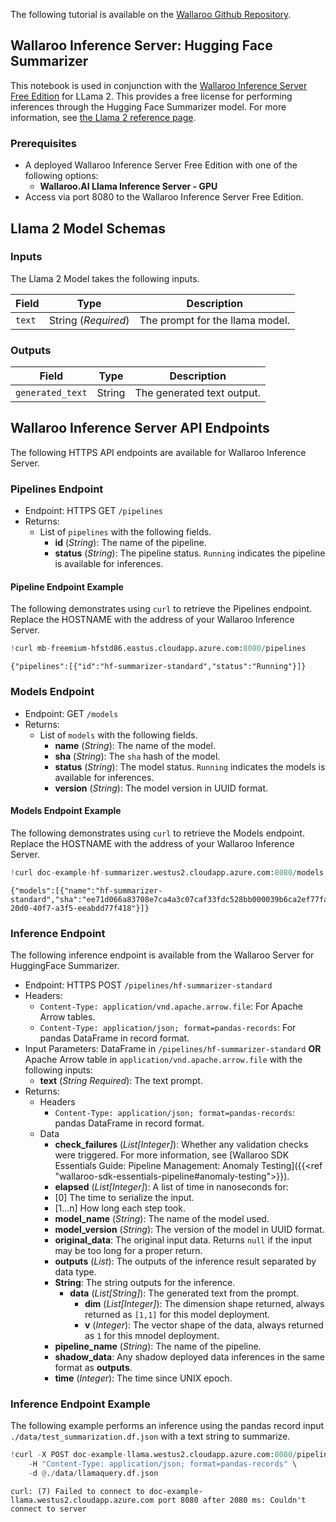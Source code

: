 The following tutorial is available on the [Wallaroo Github Repository](https://github.com/WallarooLabs/Wallaroo_Tutorials/blob/20231004-wallaroo-inference-server/wallaroo-inference-server-tutorials/wallaroo-inference-server-hf-summarizer).

## Wallaroo Inference Server:  Hugging Face Summarizer

This notebook is used in conjunction with the [Wallaroo Inference Server Free Edition](https://docs.wallaroo.ai/wallaroo-inferencing-server/) for LLama 2.  This provides a free license for performing inferences through the Hugging Face Summarizer model.  For more information, see [the Llama 2 reference page](https://ai.meta.com/llama/).

### Prerequisites

* A deployed Wallaroo Inference Server Free Edition with one of the following options:
  * **Wallaroo.AI Llama Inference Server - GPU**
* Access via port 8080 to the Wallaroo Inference Server Free Edition.

## Llama 2 Model Schemas

### Inputs

The Llama 2 Model takes the following inputs.

| Field | Type | Description |
|---|---|---|
| `text` | String (*Required*) | The prompt for the llama model. |

### Outputs

| Field | Type | Description |
|---|---|---|
| `generated_text` | String | The generated text output. |

## Wallaroo Inference Server API Endpoints

The following HTTPS API endpoints are available for Wallaroo Inference Server.

### Pipelines Endpoint

* Endpoint: HTTPS GET `/pipelines`
* Returns:
  * List of `pipelines` with the following fields.
    * **id** (*String*): The name of the pipeline.
    * **status** (*String*): The pipeline status.  `Running` indicates the pipeline is available for inferences.

#### Pipeline Endpoint Example

The following demonstrates using `curl` to retrieve the Pipelines endpoint.  Replace the HOSTNAME with the address of your Wallaroo Inference Server.

```python
!curl mb-freemium-hfstd86.eastus.cloudapp.azure.com:8080/pipelines
```

    {"pipelines":[{"id":"hf-summarizer-standard","status":"Running"}]}

### Models Endpoint

* Endpoint: GET `/models`
* Returns:
  * List of `models` with the following fields.
    * **name** (*String*):  The name of the model.
    * **sha** (*String*):  The `sha` hash of the model.
    * **status** (*String*):  The model status.  `Running` indicates the models is available for inferences.
    * **version** (*String*): The model version in UUID format.

#### Models Endpoint Example

The following demonstrates using `curl` to retrieve the Models endpoint.  Replace the HOSTNAME with the address of your Wallaroo Inference Server.

```python
!curl doc-example-hf-summarizer.westus2.cloudapp.azure.com:8080/models
```

    {"models":[{"name":"hf-summarizer-standard","sha":"ee71d066a83708e7ca4a3c07caf33fdc528bb000039b6ca2ef77fa2428dc6268","status":"Running","version":"7dbae7b4-20d0-40f7-a3f5-eeabdd77f418"}]}

### Inference Endpoint

The following inference endpoint is available from the Wallaroo Server for HuggingFace Summarizer.

* Endpoint: HTTPS POST `/pipelines/hf-summarizer-standard`
* Headers:
  * `Content-Type: application/vnd.apache.arrow.file`: For Apache Arrow tables.
  * `Content-Type: application/json; format=pandas-records`: For pandas DataFrame in record format.
* Input Parameters: DataFrame in `/pipelines/hf-summarizer-standard` **OR** Apache Arrow table in `application/vnd.apache.arrow.file` with the following inputs:
  * **text** (*String* *Required*): The text prompt.
* Returns:
  * Headers
    * `Content-Type: application/json; format=pandas-records`: pandas DataFrame in record format.
  * Data
    * **check_failures** (*List[Integer]*): Whether any validation checks were triggered.  For more information, see [Wallaroo SDK Essentials Guide: Pipeline Management: Anomaly Testing]({{<ref "wallaroo-sdk-essentials-pipeline#anomaly-testing">}}).
    * **elapsed** (*List[Integer]*): A list of time in nanoseconds for:
    * [0] The time to serialize the input.
    * [1...n] How long each step took.
    * **model_name** (*String*): The name of the model used.
    * **model_version** (*String*): The version of the model in UUID format.
    * **original_data**: The original input data.  Returns `null` if the input may be too long for a proper return.
    * **outputs** (*List*): The outputs of the inference result separated by data type.
    * **String**: The string outputs for the inference.
      * **data** (*List[String]*): The generated text from the prompt.
        * **dim** (*List[Integer]*): The dimension shape returned, always returned as `[1,1]` for this model deployment.
        * **v** (*Integer*): The vector shape of the data, always returned as `1` for this mnodel deployment.
    * **pipeline_name**  (*String*): The name of the pipeline.
    * **shadow_data**: Any shadow deployed data inferences in the same format as **outputs**.
    * **time** (*Integer*): The time since UNIX epoch.

### Inference Endpoint Example

The following example performs an inference using the pandas record input `./data/test_summarization.df.json` with a text string to summarize.

```python
!curl -X POST doc-example-llama.westus2.cloudapp.azure.com:8080/pipelines/llama \
    -H "Content-Type: application/json; format=pandas-records" \
    -d @./data/llamaquery.df.json
```

    curl: (7) Failed to connect to doc-example-llama.westus2.cloudapp.azure.com port 8080 after 2080 ms: Couldn't connect to server

